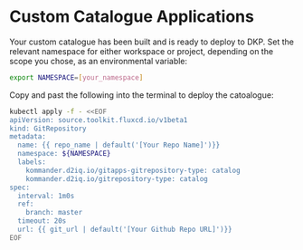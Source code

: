 # Custom Catalogue Applications

Your custom catalogue has been built and is ready to deploy to DKP. Set the relevant namespace for either workspace or project, depending on the scope you chose, as an environmental variable:

```bash
export NAMESPACE=[your_namespace]
````

Copy and past the following into the terminal to deploy the catoalogue:

```bash
kubectl apply -f - <<EOF
apiVersion: source.toolkit.fluxcd.io/v1beta1
kind: GitRepository
metadata:
  name: {{ repo_name | default('[Your Repo Name]')}}
  namespace: ${NAMESPACE}
  labels:
    kommander.d2iq.io/gitapps-gitrepository-type: catalog
    kommander.d2iq.io/gitrepository-type: catalog
spec:
  interval: 1m0s
  ref:
    branch: master
  timeout: 20s
  url: {{ git_url | default('[Your Github Repo URL]')}}
EOF
```